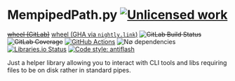MempipedPath.py [![Unlicensed work](https://raw.githubusercontent.com/unlicense/unlicense.org/master/static/favicon.png)](https://unlicense.org/)
===============
~~[wheel (GitLab)](https://gitlab.com/KOLANICH-libs/MempipedPath.py/-/jobs/artifacts/master/raw/dist/MempipedPath-0.CI-py3-none-any.whl?job=build)~~
[wheel (GHA via `nightly.link`)](https://nightly.link/KOLANICH-libs/MempipedPath.py/workflows/CI/master/MempipedPath-0.CI-py3-none-any.whl)
~~![GitLab Build Status](https://gitlab.com/KOLANICH-libs/MempipedPath.py/badges/master/pipeline.svg)~~
~~![GitLab Coverage](https://gitlab.com/KOLANICH-libs/MempipedPath.py/badges/master/coverage.svg)~~
[![GitHub Actions](https://github.com/KOLANICH-libs/MempipedPath.py/workflows/CI/badge.svg)](https://github.com/KOLANICH-libs/MempipedPath.py/actions/)
![N∅ dependencies](https://shields.io/badge/-N∅_deps!-0F0)
[![Libraries.io Status](https://img.shields.io/librariesio/github/KOLANICH-libs/MempipedPath.py.svg)](https://libraries.io/github/KOLANICH-libs/MempipedPath.py)
[![Code style: antiflash](https://img.shields.io/badge/code%20style-antiflash-FFF.svg)](https://github.com/KOLANICH-tools/antiflash.py)

Just a helper library allowing you to interact with CLI tools and libs requiring files to be on disk rather in standard pipes.

